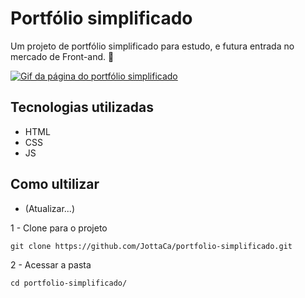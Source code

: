 # Portfólio simplificado
Um projeto de portfólio simplificado para estudo, e futura entrada no mercado de Front-and. 🚀

[<img src="./src/portfolio-simplificado.gif" alt="Gif da página do portfólio simplificado">](https://jottaca.github.io/portfolio-simplificado/)

## Tecnologias utilizadas
- HTML
- CSS
- JS

## Como ultilizar
- (Atualizar...)

1 - Clone para o projeto
```
git clone https://github.com/JottaCa/portfolio-simplificado.git
```
2 - Acessar a pasta
```
cd portfolio-simplificado/
```

